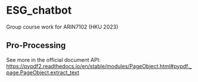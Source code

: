 # ESG_chatbot
Group course work for ARIN7102 (HKU 2023)

## Pro-Processing

See more in the official document API:
https://pypdf2.readthedocs.io/en/stable/modules/PageObject.html#pypdf._page.PageObject.extract_text

